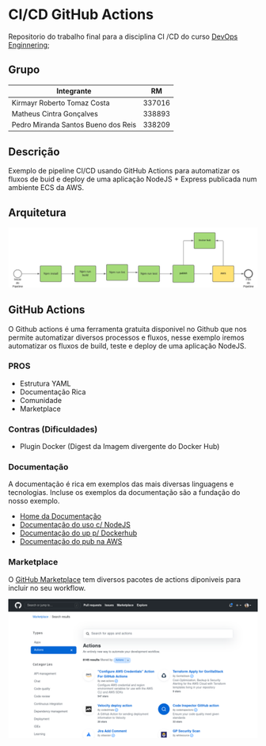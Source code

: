 # CI/CD GitHub Actions

Repositorio do trabalho final para a disciplina CI /CD do curso [DevOps Enginnering](https://www.fiap.com.br/mba/mba-em-devops-engineering-integration-architecture);

## Grupo

| Integrante        | RM        |
|-------------------|-----------|
| Kirmayr Roberto Tomaz Costa | 337016 |
| Matheus Cintra Gonçalves | 338893 |
| Pedro Miranda Santos Bueno dos Reis | 338209 |

## Descrição

Exemplo de pipeline CI/CD usando GitHub Actions para automatizar os fluxos de buid e deploy de uma aplicação NodeJS + Express publicada num ambiente ECS da AWS.


## Arquitetura

![Arquitetura](images/pipeline.jpg)

## GitHub Actions

O Github actions é uma ferramenta gratuita disponivel no Github que nos permite automatizar diversos processos e fluxos, nesse exemplo iremos automatizar os fluxos de build, teste e deploy de uma aplicação NodeJS.

### PROS

* Estrutura YAML
* Documentação Rica
* Comunidade
* Marketplace

### Contras (Dificuldades)

* Plugin Docker (Digest da Imagem divergente do Docker Hub)

### Documentação

A documentação é rica em exemplos das mais diversas linguagens e tecnologias. Incluse os exemplos da documentação são a fundação do nosso exemplo.

* [Home da Documentação](https://docs.github.com/pt/actions)
* [Documentação do uso c/ NodeJS](https://docs.github.com/pt/actions/guides/building-and-testing-nodejs)
* [Documentação do up p/ Dockerhub](https://docs.github.com/pt/actions/guides/publishing-docker-images)
* [Documentação do pub na AWS](https://docs.github.com/pt/actions/guides/deploying-to-amazon-elastic-container-service)

### Marketplace

O [GitHub Marketplace](https://github.com/marketplace?type=actions) tem diversos pacotes de actions diponiveis para incluir no seu workflow.

![GitHub Marketplace](images/marketplace.png)

